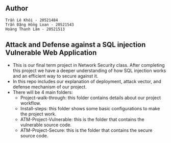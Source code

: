 ## Author
    Trần Lê Khôi - 20521484
    Trần Đặng Hồng Loan - 20521543
    Hoàng Thanh Lâm - 20521513
## Attack and Defense against a SQL injection Vulnerable Web Application

- This is our final term project in Network Security class. After completing this project we have a deeper understanding of how SQL injection works and an efficient way to secure against it.
- In this repo includes our explanation of deployment, attack vector, and defense mechanism of our project.
- There will be 4 main folders:
    - Project-walk-through: this folder contains details about our project workflow.
    - Install-steps: this folder shows some basic configurations to make the project work.
    - ATM-Project-Vulnerable: this is the folder that contains the vulnerable source code.
    - ATM-Project-Secure: this is the folder that contains the secure source code.
